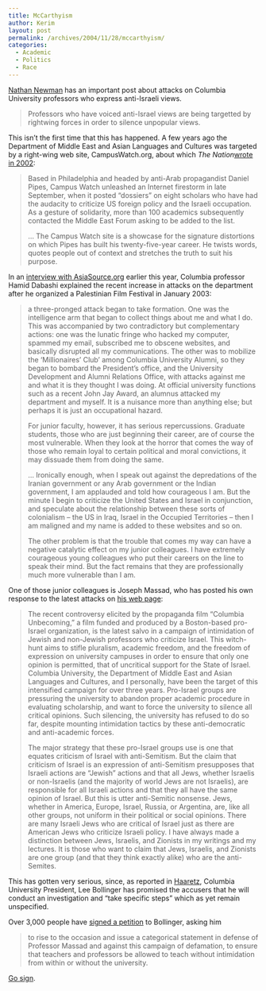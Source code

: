 ```yaml
---
title: McCarthyism
author: Kerim
layout: post
permalink: /archives/2004/11/28/mccarthyism/
categories:
  - Academic
  - Politics
  - Race
---
```

<a href="http://www.nathannewman.org/log/archives/001934.shtml" onclick="_gaq.push(['_trackEvent', 'outbound-article', 'http://www.nathannewman.org/log/archives/001934.shtml', 'Nathan Newman']);" >Nathan Newman</a> has an important post about attacks on Columbia University professors who express anti-Israeli views.

> Professors who have voiced anti-Israel views are being targetted by rightwing forces in order to silence unpopular views.

This isn&#8217;t the first time that this has happened. A few years ago the Department of Middle East and Asian Languages and Cultures was targeted by a right-wing web site, CampusWatch.org, about which *The Nation*<a href="http://www.thenation.com/docprint.mhtml?i=20021125&#38;s=mcneil" onclick="_gaq.push(['_trackEvent', 'outbound-article', 'http://www.thenation.com/docprint.mhtml?i=20021125&s=mcneil', 'wrote in 2002']);" >wrote in 2002</a>:

> Based in Philadelphia and headed by anti-Arab propagandist Daniel Pipes, Campus Watch unleashed an Internet firestorm in late September, when it posted &#8220;dossiers&#8221; on eight scholars who have had the audacity to criticize US foreign policy and the Israeli occupation. As a gesture of solidarity, more than 100 academics subsequently contacted the Middle East Forum asking to be added to the list.
> 
> &#8230; The Campus Watch site is a showcase for the signature distortions on which Pipes has built his twenty-five-year career. He twists words, quotes people out of context and stretches the truth to suit his purpose.

In an <a href="http://www.asiasource.org/news/special_reports/dabashi.cfm" onclick="_gaq.push(['_trackEvent', 'outbound-article', 'http://www.asiasource.org/news/special_reports/dabashi.cfm', 'interview with AsiaSource.org']);" >interview with AsiaSource.org</a> earlier this year, Columbia professor Hamid Dabashi explained the recent increase in attacks on the department after he organized a Palestinian Film Festival in January 2003:

> a three-pronged attack began to take formation. One was the intelligence arm that began to collect things about me and what I do. This was accompanied by two contradictory but complementary actions: one was the lunatic fringe who hacked my computer, spammed my email, subscribed me to obscene websites, and basically disrupted all my communications. The other was to mobilize the &#8216;Millionaires&#8217; Club&#8217; among Columbia University Alumni, so they began to bombard the President&#8217;s office, and the University Development and Alumni Relations Office, with attacks against me and what it is they thought I was doing. At official university functions such as a recent John Jay Award, an alumnus attacked my department and myself. It is a nuisance more than anything else; but perhaps it is just an occupational hazard.
> 
> For junior faculty, however, it has serious repercussions. Graduate students, those who are just beginning their career, are of course the most vulnerable. When they look at the horror that comes the way of those who remain loyal to certain political and moral convictions, it may dissuade them from doing the same.
> 
> &#8230; Ironically enough, when I speak out against the depredations of the Iranian government or any Arab government or the Indian government, I am applauded and told how courageous I am. But the minute I begin to criticize the United States and Israel in conjunction, and speculate about the relationship between these sorts of colonialism &#8211; the US in Iraq, Israel in the Occupied Territories &#8211; then I am maligned and my name is added to these websites and so on.
> 
> The other problem is that the trouble that comes my way can have a negative catalytic effect on my junior colleagues. I have extremely courageous young colleagues who put their careers on the line to speak their mind. But the fact remains that they are professionally much more vulnerable than I am.

One of those junior colleagues is Joseph Massad, who has posted his own response to the latest attacks on <a href="http://www.columbia.edu/cu/mealac/faculty/massad/" onclick="_gaq.push(['_trackEvent', 'outbound-article', 'http://www.columbia.edu/cu/mealac/faculty/massad/', 'his web page']);" >his web page</a>:

> The recent controversy elicited by the propaganda film “Columbia Unbecoming,” a film funded and produced by a Boston-based pro-Israel organization, is the latest salvo in a campaign of intimidation of Jewish and non-Jewish professors who criticize Israel. This witch-hunt aims to stifle pluralism, academic freedom, and the freedom of expression on university campuses in order to ensure that only one opinion is permitted, that of uncritical support for the State of Israel. Columbia University, the Department of Middle East and Asian Languages and Cultures, and I personally, have been the target of this intensified campaign for over three years. Pro-Israel groups are pressuring the university to abandon proper academic procedure in evaluating scholarship, and want to force the university to silence all critical opinions. Such silencing, the university has refused to do so far, despite mounting intimidation tactics by these anti-democratic and anti-academic forces.
> 
> The major strategy that these pro-Israel groups use is one that equates criticism of Israel with anti-Semitism. But the claim that criticism of Israel is an expression of anti-Semitism presupposes that Israeli actions are “Jewish” actions and that all Jews, whether Israelis or non-Israelis (and the majority of world Jews are not Israelis), are responsible for all Israeli actions and that they all have the same opinion of Israel. But this is utter anti-Semitic nonsense. Jews, whether in America, Europe, Israel, Russia, or Argentina, are, like all other groups, not uniform in their political or social opinions. There are many Israeli Jews who are critical of Israel just as there are American Jews who criticize Israeli policy. I have always made a distinction between Jews, Israelis, and Zionists in my writings and my lectures. It is those who want to claim that Jews, Israelis, and Zionists are one group (and that they think exactly alike) who are the anti-Semites.

This has gotten very serious, since, as reported in <a href="http://www.haaretz.com/hasen/spages/506415.html" onclick="_gaq.push(['_trackEvent', 'outbound-article', 'http://www.haaretz.com/hasen/spages/506415.html', 'Haaretz']);" >Haaretz</a>, Columbia University President, Lee Bollinger has promised the accusers that he will conduct an investigation and &#8220;take specific steps&#8221; which as yet remain unspecified.

Over 3,000 people have <a href="http://www.petitiononline.com/jmassad/petition.html" onclick="_gaq.push(['_trackEvent', 'outbound-article', 'http://www.petitiononline.com/jmassad/petition.html', 'signed a petition']);" >signed a petition</a> to Bollinger, asking him

> to rise to the occasion and issue a categorical statement in defense of Professor Massad and against this campaign of defamation, to ensure that teachers and professors be allowed to teach without intimidation from within or without the university.

<a href="http://www.petitiononline.com/jmassad/petition.html" onclick="_gaq.push(['_trackEvent', 'outbound-article', 'http://www.petitiononline.com/jmassad/petition.html', 'Go sign']);" >Go sign</a>.

